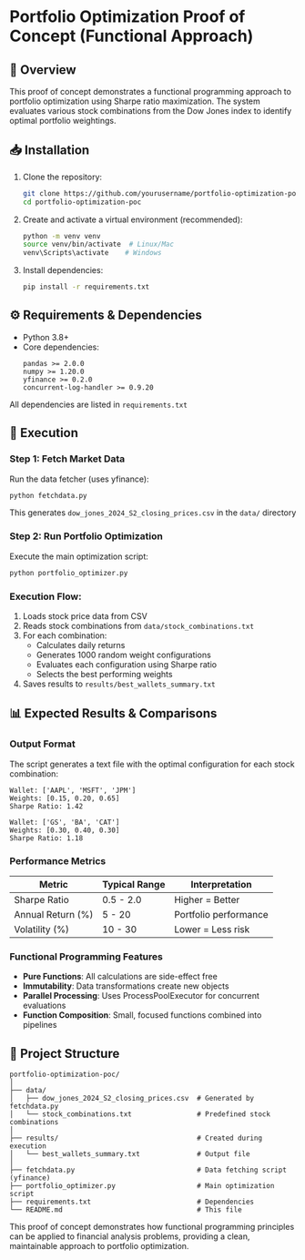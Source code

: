 # Portfolio Optimization Proof of Concept (Functional Approach)

## 📌 Overview

This proof of concept demonstrates a functional programming approach to portfolio optimization using Sharpe ratio maximization. The system evaluates various stock combinations from the Dow Jones index to identify optimal portfolio weightings.

## 📥 Installation

1. Clone the repository:
   ```bash
   git clone https://github.com/yourusername/portfolio-optimization-poc.git
   cd portfolio-optimization-poc
   ```

2. Create and activate a virtual environment (recommended):
   ```bash
   python -m venv venv
   source venv/bin/activate  # Linux/Mac
   venv\Scripts\activate    # Windows
   ```

3. Install dependencies:
   ```bash
   pip install -r requirements.txt
   ```

## ⚙️ Requirements & Dependencies

- Python 3.8+
- Core dependencies:
  ```text
  pandas >= 2.0.0
  numpy >= 1.20.0
  yfinance >= 0.2.0
  concurrent-log-handler >= 0.9.20
  ```

All dependencies are listed in `requirements.txt`

## 🚀 Execution

### Step 1: Fetch Market Data
Run the data fetcher (uses yfinance):
```bash
python fetchdata.py
```
This generates `dow_jones_2024_S2_closing_prices.csv` in the `data/` directory

### Step 2: Run Portfolio Optimization
Execute the main optimization script:
```bash
python portfolio_optimizer.py
```

### Execution Flow:
1. Loads stock price data from CSV
2. Reads stock combinations from `data/stock_combinations.txt`
3. For each combination:
   - Calculates daily returns
   - Generates 1000 random weight configurations
   - Evaluates each configuration using Sharpe ratio
   - Selects the best performing weights
4. Saves results to `results/best_wallets_summary.txt`

## 📊 Expected Results & Comparisons

### Output Format
The script generates a text file with the optimal configuration for each stock combination:

```text
Wallet: ['AAPL', 'MSFT', 'JPM']
Weights: [0.15, 0.20, 0.65]
Sharpe Ratio: 1.42

Wallet: ['GS', 'BA', 'CAT']
Weights: [0.30, 0.40, 0.30]
Sharpe Ratio: 1.18
```

### Performance Metrics
| Metric               | Typical Range | Interpretation          |
|----------------------|---------------|-------------------------|
| Sharpe Ratio         | 0.5 - 2.0     | Higher = Better         |
| Annual Return (%)    | 5 - 20        | Portfolio performance   |
| Volatility (%)       | 10 - 30       | Lower = Less risk       |

### Functional Programming Features
- **Pure Functions**: All calculations are side-effect free
- **Immutability**: Data transformations create new objects
- **Parallel Processing**: Uses ProcessPoolExecutor for concurrent evaluations
- **Function Composition**: Small, focused functions combined into pipelines

## 🧩 Project Structure

```
portfolio-optimization-poc/
│
├── data/
│   ├── dow_jones_2024_S2_closing_prices.csv  # Generated by fetchdata.py
│   └── stock_combinations.txt                # Predefined stock combinations
│
├── results/                                  # Created during execution
│   └── best_wallets_summary.txt              # Output file
│
├── fetchdata.py                              # Data fetching script (yfinance)
├── portfolio_optimizer.py                    # Main optimization script
├── requirements.txt                          # Dependencies
└── README.md                                 # This file
```

This proof of concept demonstrates how functional programming principles can be applied to financial analysis problems, providing a clean, maintainable approach to portfolio optimization.  